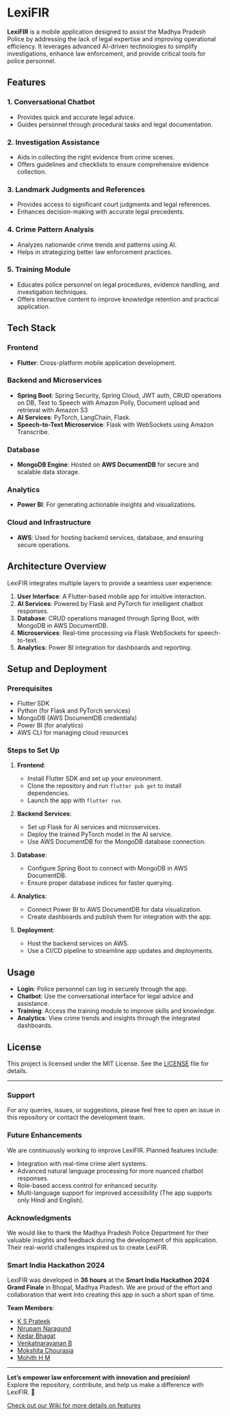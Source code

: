 # LexiFIR

**LexiFIR** is a mobile application designed to assist the Madhya Pradesh Police by addressing the lack of legal expertise and improving operational efficiency. It leverages advanced AI-driven technologies to simplify investigations, enhance law enforcement, and provide critical tools for police personnel.

## Features

### 1. Conversational Chatbot
- Provides quick and accurate legal advice.
- Guides personnel through procedural tasks and legal documentation.

### 2. Investigation Assistance
- Aids in collecting the right evidence from crime scenes.
- Offers guidelines and checklists to ensure comprehensive evidence collection.

### 3. Landmark Judgments and References
- Provides access to significant court judgments and legal references.
- Enhances decision-making with accurate legal precedents.

### 4. Crime Pattern Analysis
- Analyzes nationwide crime trends and patterns using AI.
- Helps in strategizing better law enforcement practices.

### 5. Training Module
- Educates police personnel on legal procedures, evidence handling, and investigation techniques.
- Offers interactive content to improve knowledge retention and practical application.

## Tech Stack

### Frontend
- **Flutter**: Cross-platform mobile application development.

### Backend and Microservices
- **Spring Boot**: Spring Security, Spring Cloud, JWT auth, CRUD operations on DB, Text to Speech with Amazon Polly, Document upload and retrieval with Amazon S3
- **AI Services**: PyTorch, LangChain, Flask.
- **Speech-to-Text Microservice**: Flask with WebSockets using Amazon Transcribe.

### Database
- **MongoDB Engine**: Hosted on **AWS DocumentDB** for secure and scalable data storage.

### Analytics
- **Power BI**: For generating actionable insights and visualizations.

### Cloud and Infrastructure
- **AWS**: Used for hosting backend services, database, and ensuring secure operations.

## Architecture Overview

LexiFIR integrates multiple layers to provide a seamless user experience:
1. **User Interface**: A Flutter-based mobile app for intuitive interaction.
2. **AI Services**: Powered by Flask and PyTorch for intelligent chatbot responses.
3. **Database**: CRUD operations managed through Spring Boot, with MongoDB in AWS DocumentDB.
4. **Microservices**: Real-time processing via Flask WebSockets for speech-to-text.
5. **Analytics**: Power BI integration for dashboards and reporting.

## Setup and Deployment

### Prerequisites
- Flutter SDK
- Python (for Flask and PyTorch services)
- MongoDB (AWS DocumentDB credentials)
- Power BI (for analytics)
- AWS CLI for managing cloud resources

### Steps to Set Up
1. **Frontend**:
   - Install Flutter SDK and set up your environment.
   - Clone the repository and run `flutter pub get` to install dependencies.
   - Launch the app with `flutter run`.

2. **Backend Services**:
   - Set up Flask for AI services and microservices.
   - Deploy the trained PyTorch model in the AI service.
   - Use AWS DocumentDB for the MongoDB database connection.

3. **Database**:
   - Configure Spring Boot to connect with MongoDB in AWS DocumentDB.
   - Ensure proper database indices for faster querying.

4. **Analytics**:
   - Connect Power BI to AWS DocumentDB for data visualization.
   - Create dashboards and publish them for integration with the app.

5. **Deployment**:
   - Host the backend services on AWS.
   - Use a CI/CD pipeline to streamline app updates and deployments.

## Usage
- **Login**: Police personnel can log in securely through the app.
- **Chatbot**: Use the conversational interface for legal advice and assistance.
- **Training**: Access the training module to improve skills and knowledge.
- **Analytics**: View crime trends and insights through the integrated dashboards.

## License
This project is licensed under the MIT License. See the [LICENSE](LICENSE) file for details.

---

### Support  
For any queries, issues, or suggestions, please feel free to open an issue in this repository or contact the development team.  

### Future Enhancements  
We are continuously working to improve LexiFIR. Planned features include:  
- Integration with real-time crime alert systems.  
- Advanced natural language processing for more nuanced chatbot responses.  
- Role-based access control for enhanced security.  
- Multi-language support for improved accessibility (The app supports only Hindi and English).  

### Acknowledgments  
We would like to thank the Madhya Pradesh Police Department for their valuable insights and feedback during the development of this application. Their real-world challenges inspired us to create LexiFIR.  
### Smart India Hackathon 2024
LexiFIR was developed in **36 hours** at the **Smart India Hackathon 2024 Grand Finale** in Bhopal, Madhya Pradesh. We are proud of the effort and collaboration that went into creating this app in such a short span of time.  

**Team Members**:
- [K S Prateek](https://github.com/imksprateek/)
- [Nirupam Naragund](https://github.com/Nirupam-Naragund)
- [Kedar Bhagat](https://github.com/Kedarbhagat)
- [Venkatnarayanan B](https://github.com/Bvn004)
- [Mokshita Chourasia](https://github.com/Mokshita-Chourasia)
- [Mohith H M](https://github.com/mohithhm)


---

**Let’s empower law enforcement with innovation and precision!**  
Explore the repository, contribute, and help us make a difference with LexiFIR. 🚀  

[Check out our Wiki for more details on features](https://github.com/imksprateek/finale-dev-env/wiki)



